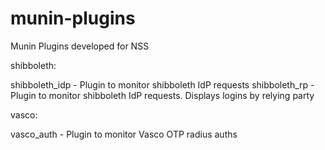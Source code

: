 munin-plugins
==============

Munin Plugins developed for NSS

shibboleth:

shibboleth_idp - Plugin to monitor shibboleth IdP requests
shibboleth_rp - Plugin to monitor shibboleth IdP requests. Displays logins by relying party

vasco:

vasco_auth - Plugin to monitor Vasco OTP radius auths

